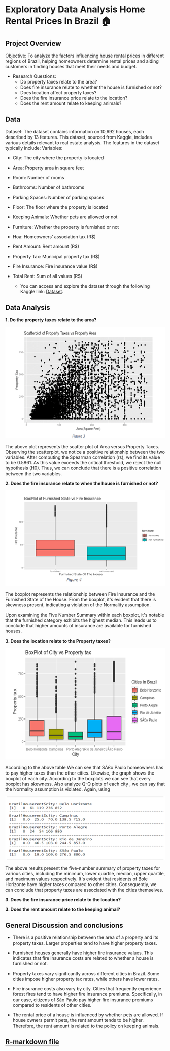 
# Exploratory Data Analysis Home Rental Prices In Brazil 🏠

## Project Overview

Objective: To analyze the factors influencing house rental prices in different regions of Brazil, helping homeowners determine rental prices and aiding customers in finding houses that meet their needs and budget.

- Research Questions:
  - Do property taxes relate to the area?
  - Does fire insurance relate to whether the house is furnished or not?
  - Does location affect property taxes?
  - Does the fire insurance price relate to the location?
  - Does the rent amount relate to keeping animals?

## Data 
Dataset: The dataset contains information on 10,692 houses, each described by 13 features. This dataset, sourced from Kaggle, includes various details relevant to real estate analysis. The features in the dataset typically include:
Variables:

- City: The city where the property is located
- Area: Property area in square feet
- Room: Number of rooms
- Bathrooms: Number of bathrooms
- Parking Spaces: Number of parking spaces
- Floor: The floor where the property is located
- Keeping Animals: Whether pets are allowed or not
- Furniture: Whether the property is furnished or not
- Hoa: Homeowners’ association tax (R$)
- Rent Amount: Rent amount (R$)
- Property Tax: Municipal property tax (R$)
- Fire Insurance: Fire insurance value (R$)
- Total Rent: Sum of all values (R$)
  
   - You can access and explore the dataset through the following Kaggle link: [Dataset](https://www.kaggle.com/datasets/rubenssjr/brasilian-houses-to-rent).


## Data Analysis
<b>1. Do the property taxes relate to the area?</b>

<p align="center">
  <img src="Images/assump2.png" width="750" height="350">
</p>
The above plot represents the scatter plot of Area versus Property Taxes. Observing the scatterplot, we notice a positive relationship between the two variables. After computing the Spearman correlation (rs), we find its value to be 0.5861. As this value exceeds the critical threshold, we reject the null hypothesis (H0). Thus, we can conclude that there is a positive correlation between the two variables.

<p> </p>
<p> </p>
<b>2. Does the fire insurance relate to when the house is furnished or not?</b>
<p> </p>
<p> </p>
<p align="center">
<img src="Images/furnished.png" width="700" height="300">
</p>
The boxplot represents the relationship between Fire Insurance and the Furnished State of the House. From the boxplot, it's evident that there is skewness present, indicating a violation of the Normality assumption.
<p> </p>
Upon examining the Five Number Summary within each boxplot, it's notable that the furnished category exhibits the highest median. This leads us to conclude that higher amounts of insurance are available for furnished houses.

<p> </p>
<p> </p>
<b>3. Does the location relate to the Property taxes?</b>
<p> </p>
<p> </p>

<p align="center">
<img src="Images/city vs prp1.png" width="750" height="350">
</p>

According to the above table We can see that SÃ£o Paulo homeowners has to pay higher taxes than the other cities. Likewise, the graph shows the boxplot of each city. According to the boxplots we can see that every boxplot has skewness. Also analyze Q-Q plots of each city , we can say that the Normality assumption is violated. Again, using 
<p> </p>
<p> </p>
<p align="center">
<img src="Images/fivenum.png" width="700" height="200">
</p>

<p> </p>
<p> </p>
The above results present the five-number summary of property taxes for various cities, including the minimum, lower quartile, median, upper quartile, and maximum values respectively. It's evident that residents of Bole Horizonte have higher taxes compared to other cities. Consequently, we can conclude that property taxes are associated with the cities themselves.

<b>3. Does the fire insurance price relate to the location?</b>

<b>3. Does the rent amount relate to the keeping animal?</b>

## General Discussion and conclusions

- There is a positive relationship between the area of a property and its property taxes. Larger properties tend to have higher property taxes.

- Furnished houses generally have higher fire insurance values. This indicates that fire insurance costs are related to whether a house is furnished or not.

- Property taxes vary significantly across different cities in Brazil. Some cities impose higher property tax rates, while others have lower rates.

- Fire insurance costs also vary by city. Cities that frequently experience forest fires tend to have higher fire insurance premiums. Specifically, in our case, citizens of São Paulo pay higher fire insurance premiums compared to residents of other cities.

- The rental price of a house is influenced by whether pets are allowed. If house owners permit pets, the rent amount tends to be higher. Therefore, the rent amount is related to the policy on keeping animals.       

## [R-markdown file](https://github.com/DanukaDilshann/House-rental-price-in-Brazil/blob/main/Rmarkdown.pdf)
